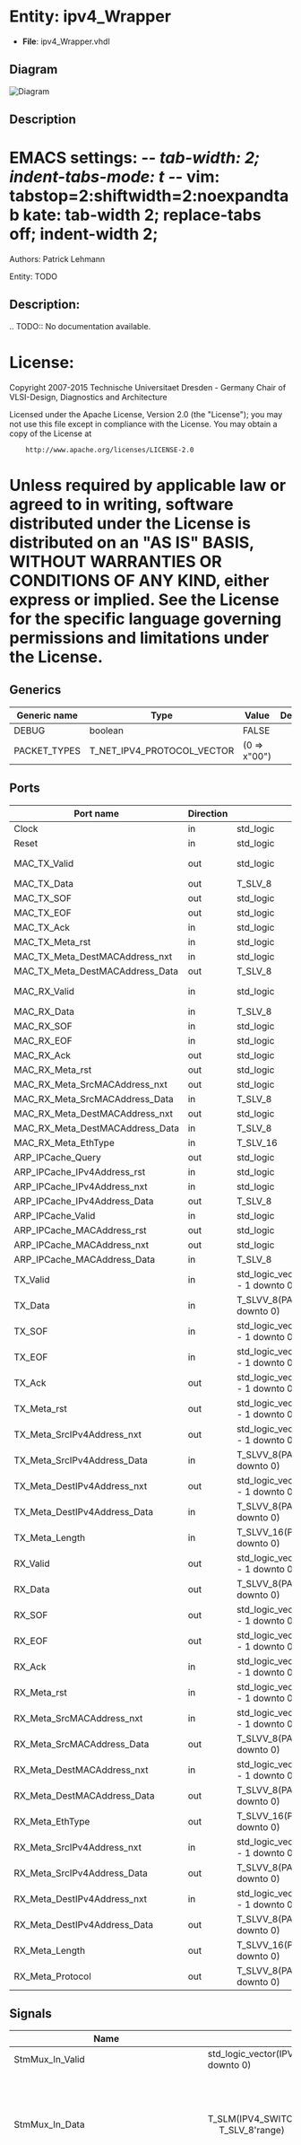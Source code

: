 # Entity: ipv4_Wrapper

- **File**: ipv4_Wrapper.vhdl
## Diagram

![Diagram](ipv4_Wrapper.svg "Diagram")
## Description

 EMACS settings: -*-  tab-width: 2; indent-tabs-mode: t -*-
 vim: tabstop=2:shiftwidth=2:noexpandtab
 kate: tab-width 2; replace-tabs off; indent-width 2;
 =============================================================================
 Authors:				 	Patrick Lehmann

 Entity:				 	TODO

 Description:
 -------------------------------------
 .. TODO:: No documentation available.

 License:
 =============================================================================
 Copyright 2007-2015 Technische Universitaet Dresden - Germany
										 Chair of VLSI-Design, Diagnostics and Architecture

 Licensed under the Apache License, Version 2.0 (the "License");
 you may not use this file except in compliance with the License.
 You may obtain a copy of the License at

		http://www.apache.org/licenses/LICENSE-2.0

 Unless required by applicable law or agreed to in writing, software
 distributed under the License is distributed on an "AS IS" BASIS,
 WITHOUT WARRANTIES OR CONDITIONS OF ANY KIND, either express or implied.
 See the License for the specific language governing permissions and
 limitations under the License.
 =============================================================================
## Generics

| Generic name | Type                       | Value        | Description |
| ------------ | -------------------------- | ------------ | ----------- |
| DEBUG        | boolean                    | FALSE        |             |
| PACKET_TYPES | T_NET_IPV4_PROTOCOL_VECTOR | (0 => x"00") |             |
## Ports

| Port name                       | Direction | Type                                               | Description      |
| ------------------------------- | --------- | -------------------------------------------------- | ---------------- |
| Clock                           | in        | std_logic                                          |                  |
| Reset                           | in        | std_logic                                          |                  |
| MAC_TX_Valid                    | out       | std_logic                                          | to MAC layer     |
| MAC_TX_Data                     | out       | T_SLV_8                                            |                  |
| MAC_TX_SOF                      | out       | std_logic                                          |                  |
| MAC_TX_EOF                      | out       | std_logic                                          |                  |
| MAC_TX_Ack                      | in        | std_logic                                          |                  |
| MAC_TX_Meta_rst                 | in        | std_logic                                          |                  |
| MAC_TX_Meta_DestMACAddress_nxt  | in        | std_logic                                          |                  |
| MAC_TX_Meta_DestMACAddress_Data | out       | T_SLV_8                                            |                  |
| MAC_RX_Valid                    | in        | std_logic                                          | from MAC layer   |
| MAC_RX_Data                     | in        | T_SLV_8                                            |                  |
| MAC_RX_SOF                      | in        | std_logic                                          |                  |
| MAC_RX_EOF                      | in        | std_logic                                          |                  |
| MAC_RX_Ack                      | out       | std_logic                                          |                  |
| MAC_RX_Meta_rst                 | out       | std_logic                                          |                  |
| MAC_RX_Meta_SrcMACAddress_nxt   | out       | std_logic                                          |                  |
| MAC_RX_Meta_SrcMACAddress_Data  | in        | T_SLV_8                                            |                  |
| MAC_RX_Meta_DestMACAddress_nxt  | out       | std_logic                                          |                  |
| MAC_RX_Meta_DestMACAddress_Data | in        | T_SLV_8                                            |                  |
| MAC_RX_Meta_EthType             | in        | T_SLV_16                                           |                  |
| ARP_IPCache_Query               | out       | std_logic                                          | to ARP           |
| ARP_IPCache_IPv4Address_rst     | in        | std_logic                                          |                  |
| ARP_IPCache_IPv4Address_nxt     | in        | std_logic                                          |                  |
| ARP_IPCache_IPv4Address_Data    | out       | T_SLV_8                                            |                  |
| ARP_IPCache_Valid               | in        | std_logic                                          | from ARP         |
| ARP_IPCache_MACAddress_rst      | out       | std_logic                                          |                  |
| ARP_IPCache_MACAddress_nxt      | out       | std_logic                                          |                  |
| ARP_IPCache_MACAddress_Data     | in        | T_SLV_8                                            |                  |
| TX_Valid                        | in        | std_logic_vector(PACKET_TYPES'length - 1 downto 0) | from upper layer |
| TX_Data                         | in        | T_SLVV_8(PACKET_TYPES'length - 1 downto 0)         |                  |
| TX_SOF                          | in        | std_logic_vector(PACKET_TYPES'length - 1 downto 0) |                  |
| TX_EOF                          | in        | std_logic_vector(PACKET_TYPES'length - 1 downto 0) |                  |
| TX_Ack                          | out       | std_logic_vector(PACKET_TYPES'length - 1 downto 0) |                  |
| TX_Meta_rst                     | out       | std_logic_vector(PACKET_TYPES'length - 1 downto 0) |                  |
| TX_Meta_SrcIPv4Address_nxt      | out       | std_logic_vector(PACKET_TYPES'length - 1 downto 0) |                  |
| TX_Meta_SrcIPv4Address_Data     | in        | T_SLVV_8(PACKET_TYPES'length - 1 downto 0)         |                  |
| TX_Meta_DestIPv4Address_nxt     | out       | std_logic_vector(PACKET_TYPES'length - 1 downto 0) |                  |
| TX_Meta_DestIPv4Address_Data    | in        | T_SLVV_8(PACKET_TYPES'length - 1 downto 0)         |                  |
| TX_Meta_Length                  | in        | T_SLVV_16(PACKET_TYPES'length - 1 downto 0)        |                  |
| RX_Valid                        | out       | std_logic_vector(PACKET_TYPES'length - 1 downto 0) | to upper layer   |
| RX_Data                         | out       | T_SLVV_8(PACKET_TYPES'length - 1 downto 0)         |                  |
| RX_SOF                          | out       | std_logic_vector(PACKET_TYPES'length - 1 downto 0) |                  |
| RX_EOF                          | out       | std_logic_vector(PACKET_TYPES'length - 1 downto 0) |                  |
| RX_Ack                          | in        | std_logic_vector(PACKET_TYPES'length - 1 downto 0) |                  |
| RX_Meta_rst                     | in        | std_logic_vector(PACKET_TYPES'length - 1 downto 0) |                  |
| RX_Meta_SrcMACAddress_nxt       | in        | std_logic_vector(PACKET_TYPES'length - 1 downto 0) |                  |
| RX_Meta_SrcMACAddress_Data      | out       | T_SLVV_8(PACKET_TYPES'length - 1 downto 0)         |                  |
| RX_Meta_DestMACAddress_nxt      | in        | std_logic_vector(PACKET_TYPES'length - 1 downto 0) |                  |
| RX_Meta_DestMACAddress_Data     | out       | T_SLVV_8(PACKET_TYPES'length - 1 downto 0)         |                  |
| RX_Meta_EthType                 | out       | T_SLVV_16(PACKET_TYPES'length - 1 downto 0)        |                  |
| RX_Meta_SrcIPv4Address_nxt      | in        | std_logic_vector(PACKET_TYPES'length - 1 downto 0) |                  |
| RX_Meta_SrcIPv4Address_Data     | out       | T_SLVV_8(PACKET_TYPES'length - 1 downto 0)         |                  |
| RX_Meta_DestIPv4Address_nxt     | in        | std_logic_vector(PACKET_TYPES'length - 1 downto 0) |                  |
| RX_Meta_DestIPv4Address_Data    | out       | T_SLVV_8(PACKET_TYPES'length - 1 downto 0)         |                  |
| RX_Meta_Length                  | out       | T_SLVV_16(PACKET_TYPES'length - 1 downto 0)        |                  |
| RX_Meta_Protocol                | out       | T_SLVV_8(PACKET_TYPES'length - 1 downto 0)         |                  |
## Signals

| Name                                 | Type                                                                                                             | Description                                                                                    |
| ------------------------------------ | ---------------------------------------------------------------------------------------------------------------- | ---------------------------------------------------------------------------------------------- |
| StmMux_In_Valid                      | std_logic_vector(IPV4_SWITCH_PORTS - 1 downto 0)                                                                 |                                                                                                |
| StmMux_In_Data                       | T_SLM(IPV4_SWITCH_PORTS - 1 downto 0,<br><span style="padding-left:20px"> T_SLV_8'range)                         |  necessary default assignment 'Z' to get correct simulation results (iSIM, vSIM, ghdl/gtkwave) |
| StmMux_In_Meta                       | T_SLM(IPV4_SWITCH_PORTS - 1 downto 0,<br><span style="padding-left:20px"> isum(TXSTMMUX_META_BITS) - 1 downto 0) |  necessary default assignment 'Z' to get correct simulation results (iSIM, vSIM, ghdl/gtkwave) |
| StmMux_In_Meta_rev                   | T_SLM(IPV4_SWITCH_PORTS - 1 downto 0,<br><span style="padding-left:20px"> TXSTMMUX_META_REV_BITS - 1 downto 0)   |  necessary default assignment 'Z' to get correct simulation results (iSIM, vSIM, ghdl/gtkwave) |
| StmMux_In_SOF                        | std_logic_vector(IPV4_SWITCH_PORTS - 1 downto 0)                                                                 |                                                                                                |
| StmMux_In_EOF                        | std_logic_vector(IPV4_SWITCH_PORTS - 1 downto 0)                                                                 |                                                                                                |
| StmMux_In_Ack                        | std_logic_vector(IPV4_SWITCH_PORTS - 1 downto 0)                                                                 |                                                                                                |
| TX_StmMux_Valid                      | std_logic                                                                                                        |                                                                                                |
| TX_StmMux_Data                       | T_SLV_8                                                                                                          |                                                                                                |
| TX_StmMux_Meta                       | std_logic_vector(isum(TXSTMMUX_META_BITS) - 1 downto 0)                                                          |                                                                                                |
| TX_StmMux_Meta_rev                   | std_logic_vector(TXSTMMUX_META_REV_BITS - 1 downto 0)                                                            |                                                                                                |
| TX_StmMux_SOF                        | std_logic                                                                                                        |                                                                                                |
| TX_StmMux_EOF                        | std_logic                                                                                                        |                                                                                                |
| TX_StmMux_SrcIPv4Address_Data        | T_SLV_8                                                                                                          |                                                                                                |
| TX_StmMux_DestIPv4Address_Data       | T_SLV_8                                                                                                          |                                                                                                |
| TX_StmMux_Length                     | T_SLV_16                                                                                                         |                                                                                                |
| TX_StmMux_Protocol                   | T_SLV_8                                                                                                          |                                                                                                |
| IPv4_TX_Ack                          | std_logic                                                                                                        |                                                                                                |
| IPv4_TX_Meta_rst                     | std_logic                                                                                                        |                                                                                                |
| IPv4_TX_Meta_SrcIPv4Address_nxt      | std_logic                                                                                                        |                                                                                                |
| IPv4_TX_Meta_DestIPv4Address_nxt     | std_logic                                                                                                        |                                                                                                |
| IPv4_RX_Valid                        | std_logic                                                                                                        |                                                                                                |
| IPv4_RX_Data                         | T_SLV_8                                                                                                          |                                                                                                |
| IPv4_RX_SOF                          | std_logic                                                                                                        |                                                                                                |
| IPv4_RX_EOF                          | std_logic                                                                                                        |                                                                                                |
| IPv4_RX_Meta_SrcMACAddress_Data      | T_SLV_8                                                                                                          |                                                                                                |
| IPv4_RX_Meta_DestMACAddress_Data     | T_SLV_8                                                                                                          |                                                                                                |
| IPv4_RX_Meta_EthType                 | T_SLV_16                                                                                                         |                                                                                                |
| IPv4_RX_Meta_SrcIPv4Address_Data     | T_SLV_8                                                                                                          |                                                                                                |
| IPv4_RX_Meta_DestIPv4Address_Data    | T_SLV_8                                                                                                          |                                                                                                |
| IPv4_RX_Meta_Length                  | T_SLV_16                                                                                                         |                                                                                                |
| IPv4_RX_Meta_Protocol                | T_SLV_8                                                                                                          |                                                                                                |
| RX_StmDeMux_Ack                      | std_logic                                                                                                        |                                                                                                |
| RX_StmDeMux_Meta_rst                 | std_logic                                                                                                        |                                                                                                |
| RX_StmDeMux_Meta_SrcMACAddress_nxt   | std_logic                                                                                                        |                                                                                                |
| RX_StmDeMux_Meta_DestMACAddress_nxt  | std_logic                                                                                                        |                                                                                                |
| RX_StmDeMux_Meta_SrcIPv4Address_nxt  | std_logic                                                                                                        |                                                                                                |
| RX_StmDeMux_Meta_DestIPv4Address_nxt | std_logic                                                                                                        |                                                                                                |
| RX_StmDeMux_MetaIn                   | std_logic_vector(isum(STMDEMUX_META_BITS) - 1 downto 0)                                                          |                                                                                                |
| RX_StmDeMux_MetaIn_rev               | std_logic_vector(STMDEMUX_META_REV_BITS - 1 downto 0)                                                            |                                                                                                |
| RX_StmDeMux_Data                     | T_SLM(IPV4_SWITCH_PORTS - 1 downto 0,<br><span style="padding-left:20px"> STMDEMUX_DATA_BITS - 1 downto 0)       |  necessary default assignment 'Z' to get correct simulation results (iSIM, vSIM, ghdl/gtkwave) |
| RX_StmDeMux_MetaOut                  | T_SLM(IPV4_SWITCH_PORTS - 1 downto 0,<br><span style="padding-left:20px"> isum(STMDEMUX_META_BITS) - 1 downto 0) |  necessary default assignment 'Z' to get correct simulation results (iSIM, vSIM, ghdl/gtkwave) |
| RX_StmDeMux_MetaOut_rev              | T_SLM(IPV4_SWITCH_PORTS - 1 downto 0,<br><span style="padding-left:20px"> STMDEMUX_META_REV_BITS - 1 downto 0)   |  necessary default assignment 'Z' to get correct simulation results (iSIM, vSIM, ghdl/gtkwave) |
| StmDeMux_Control                     | std_logic_vector(IPV4_SWITCH_PORTS - 1 downto 0)                                                                 |                                                                                                |
## Constants

| Name                            | Type     | Value                                                                                                                                                                                                                                                                                                                                                                                                                                                                                                             | Description                                          |
| ------------------------------- | -------- | ----------------------------------------------------------------------------------------------------------------------------------------------------------------------------------------------------------------------------------------------------------------------------------------------------------------------------------------------------------------------------------------------------------------------------------------------------------------------------------------------------------------- | ---------------------------------------------------- |
| IPV4_SWITCH_PORTS               | positive |  PACKET_TYPES'length                                                                                                                                                                                                                                                                                                                                                                                                                                                                                              |                                                      |
| TXSTMMUX_META_STREAMID_SRCADR   | natural  |  0                                                                                                                                                                                                                                                                                                                                                                                                                                                                                                                |                                                      |
| TXSTMMUX_META_STREAMID_DESTADR  | natural  |  1                                                                                                                                                                                                                                                                                                                                                                                                                                                                                                                |                                                      |
| TXSTMMUX_META_STREAMID_LENGTH   | natural  |  2                                                                                                                                                                                                                                                                                                                                                                                                                                                                                                                |                                                      |
| TXSTMMUX_META_STREAMID_PROTOCOL | natural  |  3                                                                                                                                                                                                                                                                                                                                                                                                                                                                                                                |                                                      |
| TXSTMMUX_META_BITS              | T_POSVEC |  ( 		TXSTMMUX_META_STREAMID_SRCADR			=> 8,<br><span style="padding-left:20px"> 		TXSTMMUX_META_STREAMID_DESTADR		=> 8,<br><span style="padding-left:20px"> 		TXSTMMUX_META_STREAMID_LENGTH			=> 16,<br><span style="padding-left:20px"> 		TXSTMMUX_META_STREAMID_PROTOCOL		=> 8 	)                                                                                                                                                                                                                                |                                                      |
| TXSTMMUX_META_RST_BIT           | natural  |  0                                                                                                                                                                                                                                                                                                                                                                                                                                                                                                                |                                                      |
| TXSTMMUX_META_SRC_NXT_BIT       | natural  |  1                                                                                                                                                                                                                                                                                                                                                                                                                                                                                                                |                                                      |
| TXSTMMUX_META_DEST_NXT_BIT      | natural  |  2                                                                                                                                                                                                                                                                                                                                                                                                                                                                                                                |                                                      |
| TXSTMMUX_META_REV_BITS          | natural  |  3                                                                                                                                                                                                                                                                                                                                                                                                                                                                                                                |                                                      |
| STMDEMUX_META_RST_BIT           | natural  |  0                                                                                                                                                                                                                                                                                                                                                                                                                                                                                                                |                                                      |
| STMDEMUX_META_MACSRC_NXT_BIT    | natural  |  1                                                                                                                                                                                                                                                                                                                                                                                                                                                                                                                |                                                      |
| STMDEMUX_META_MACDEST_NXT_BIT   | natural  |  2                                                                                                                                                                                                                                                                                                                                                                                                                                                                                                                |                                                      |
| STMDEMUX_META_IPV4SRC_NXT_BIT   | natural  |  3                                                                                                                                                                                                                                                                                                                                                                                                                                                                                                                |                                                      |
| STMDEMUX_META_IPV4DEST_NXT_BIT  | natural  |  4                                                                                                                                                                                                                                                                                                                                                                                                                                                                                                                |                                                      |
| STMDEMUX_META_STREAMID_SRCMAC   | natural  |  0                                                                                                                                                                                                                                                                                                                                                                                                                                                                                                                |                                                      |
| STMDEMUX_META_STREAMID_DESTMAC  | natural  |  1                                                                                                                                                                                                                                                                                                                                                                                                                                                                                                                |                                                      |
| STMDEMUX_META_STREAMID_ETHTYPE  | natural  |  2                                                                                                                                                                                                                                                                                                                                                                                                                                                                                                                |                                                      |
| STMDEMUX_META_STREAMID_SRCIP    | natural  |  3                                                                                                                                                                                                                                                                                                                                                                                                                                                                                                                |                                                      |
| STMDEMUX_META_STREAMID_DESTIP   | natural  |  4                                                                                                                                                                                                                                                                                                                                                                                                                                                                                                                |                                                      |
| STMDEMUX_META_STREAMID_LENGTH   | natural  |  5                                                                                                                                                                                                                                                                                                                                                                                                                                                                                                                |                                                      |
| STMDEMUX_META_STREAMID_PROTO    | natural  |  6                                                                                                                                                                                                                                                                                                                                                                                                                                                                                                                |                                                      |
| STMDEMUX_DATA_BITS              | natural  |  8                                                                                                                                                                                                                                                                                                                                                                                                                                                                                                                |                                                      |
| STMDEMUX_META_BITS              | T_POSVEC |  ( 		STMDEMUX_META_STREAMID_SRCMAC		=> 8,<br><span style="padding-left:20px"> 		STMDEMUX_META_STREAMID_DESTMAC 	=> 8,<br><span style="padding-left:20px"> 		STMDEMUX_META_STREAMID_ETHTYPE 	=> 16,<br><span style="padding-left:20px"> 		STMDEMUX_META_STREAMID_SRCIP			=> 8,<br><span style="padding-left:20px"> 		STMDEMUX_META_STREAMID_DESTIP		=> 8,<br><span style="padding-left:20px"> 		STMDEMUX_META_STREAMID_LENGTH		=> 16,<br><span style="padding-left:20px"> 		STMDEMUX_META_STREAMID_PROTO			=> 8 	) |                                                      |
| STMDEMUX_META_REV_BITS          | natural  |  5                                                                                                                                                                                                                                                                                                                                                                                                                                                                                                                |  sum over all control bits (rst, nxt, nxt, nxt, nxt) |
## Instantiations

- TX_StmMux: PoC.stream_Mux
- IPv4_TX: PoC.ipv4_TX
- IPv4_RX: PoC.ipv4_RX
**Description**
 =============================================================================
 RX Path
 =============================================================================

- RX_LLDeMux: PoC.stream_DeMux
